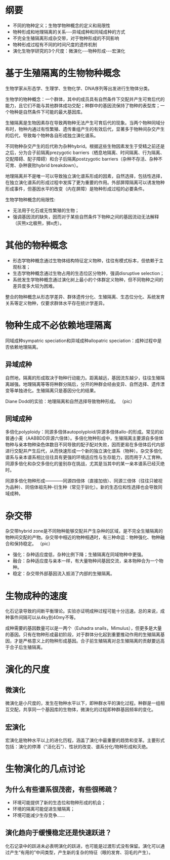 # 纲要

- 不同的物种定义；生物学物种概念的定义和局限性
- 物种形成和地理隔离的关系---异域成种和同域成种的方式
- 不完全生殖隔离形成杂交带，对于物种形成的不同影响
- 物种形成过程有不同的时间尺度的遗传机制
- 演化生物学研究的3个尺度：微演化---物种形成---宏演化

# 基于生殖隔离的生物物种概念

生物学家从形态学、生理学、生物化学、DNA序列等出发进行生物体分类。

生物学的物种概念：一个群体，其中的成员具有自然条件下交配并产生可育后代的能力，且它们不能与其他群体成功交配；种群中的基因流保持了物种的表型库；一个物种是自然条件下可能的最大基因库。

生殖隔离是生物因素存在导致两物种无法产生可育后代的现象。当两个物种同域分布时，物种内通过有性繁殖、遗传重组产生的有效后代，显著多于物种间杂交产生的后代，导致每个物种各自形成独立演化谱系。

不同物种杂交产生的后代称为杂种hybrid。根据这些生物因素发生于受精之前还是之后，分为合子前隔离prezygotic barriers（栖息地隔离、时间隔离、行为隔离、交配障碍、配子障碍）和合子后隔离postzygotic barriers（杂种不存活、杂种不可育、杂种衰败hybrid breakdown）。

地理隔离并不是唯一可以导致独立演化谱系形成的因素，自然选择，包括性选择，在独立演化谱系的形成过程中发挥了更为重要的作用。外部屏障隔离可以诱发物种形成事件，但基因水平的改变（内在屏障）是物种形成过程的必要条件。

生物学物种概念的局限性:

- 无法用于化石或无性繁殖的生物；
- 强调基因流的缺失，因而对于某些自然条件下物种之间的基因流动无法解释（灰熊x北极熊，狮x虎）。

# 其他的物种概念

- 形态学物种概念通过生物体结构特征定义物种，往往有模式标本，但依赖于主观标准；
- 生态学物种概念通过生物占用的生态位区分物种，强调disruptive selection；
- 系统发生学物种概念通过演化树上最小的个体群定义物种，但不同物种之间的差异度多大较为困难。

整合的物种概念从形态学差异、群体遗传分化、生殖隔离、生态位分化、系统发育关系等定义物种，仅要求群体水平存在统计学差异。

# 物种生成不必依赖地理隔离

同域成种sympatric speciation和异域成种allopatric speciation：成种过程中是否依赖地理隔离。

## 异域成种

自然地，隔离的形成取决于物种行动能力。距离越远，基因流东越少，往往生殖隔离越强。地理隔离等等将种群分隔后，分开的种群会经由变异、自然选择、遗传漂变等单独进化。生殖隔离只是基因分化的结果。

Diane Dodd的实验：地理隔离和自然选择导致物种形成。
（pic）

## 同域成种

多倍化polyploidy：同源多倍体autopolyploid/异源多倍体allo-的形成。常见的如普通小麦（AABBDD异源六倍体）。多倍化物种形成中，生殖隔离主要源自多倍体物种与亲本物种染色体数目不同导致的配子配对失败，因而更易在多倍体后代内部进行交配并产生后代，从而快速形成一个新的独立演化谱系（物种）。杂交多倍化谱系与亲本谱系相比往往具有更强的环境适应性与生存能力，因而用于人工育种。同源多倍化和杂交多倍化的鉴别存在挑战，尤其是当其中的某一亲本谱系已经灭绝时。

同源多倍化物种形成————同源四倍体（直接加倍）、同源三倍体（往往只被视为品种）、同倍体祖先种-衍生种（常见于驯化）。新的生态位和性选择也会导致同域成种。

# 杂交带

杂交带hybrid zone是不同物种能够交配并产生杂种的区域，是不完全生殖隔离的物种间交配的产物。杂交带中相近的物种相遇时，有三种命运：物种强化、物种融合和保持稳定。
（pic）

- 强化：杂种适应度低，杂种比例下降；生殖隔离在同域物种中更强。
- 融合：杂种适应度与亲本一样，有大量物种间基因交流，亲本物种合为一个物种。
- 稳定：杂交带外部基因流入抵消了内部的生殖隔离。

# 生物成种的速度

化石记录导致的间断平衡理论。实验亦证明成种过程可能十分迅速。总的来说，成种事件间隔可以从4ky到40my不等。

成种需要的基因数量可以是一两个（Euhadra snails，Mimulus），但更多是大量的基因。只有在物种形成最初阶段，对于群体分化起到重要推动作用的生殖隔离基因，才是严格意义上的物种形成基因。合子前生殖隔离对总生殖隔离的贡献要远高于合子后生殖隔离。

# 演化的尺度

## 微演化

微演化是小尺度的，发生在物种水平以下，即种群水平的演化过程。种群是一组相互交配，共享同一个基因库的生物体，微演化的过程即种群基因频率的变化。

## 宏演化

宏演化是物种水平以上的进化历程，涵盖了演化中最重要的趋势和变革。主要形式包括：演化的停滞（“活化石”）、性状的改变、谱系分化/物种形成和灭绝。

# 生物演化的几点讨论

## 为什么有些谱系很茂密，有些很稀疏？

- 环境可能提供了新的生态位和物种形成的机会；
- 环境的隔离可能促进生殖隔离；
- 环境可能减少生存竞争……

## 演化趋向于缓慢稳定还是快速跃进？

化石记录中的跃进未必表明演化的跃进，也可能是过渡形式没有保留。演化可以通过产生“有用的”中间类型，产生新的复杂的特征（眼的发育、羽毛的产生）。